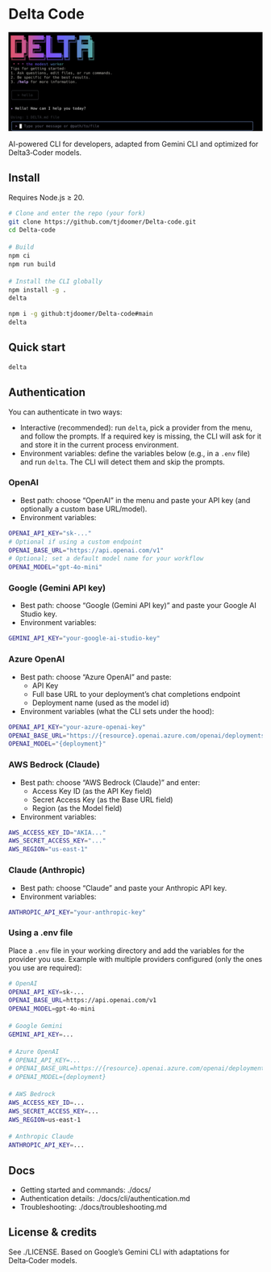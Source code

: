 # Delta Code

![Delta Code Screenshot](./docs/assets/Delta-screenshot.png)

AI-powered CLI for developers, adapted from Gemini CLI and optimized for Delta3‑Coder models.

## Install

Requires Node.js ≥ 20.

```bash
# Clone and enter the repo (your fork)
git clone https://github.com/tjdoomer/Delta-code.git
cd Delta-code

# Build
npm ci
npm run build

# Install the CLI globally
npm install -g .
delta
```

```bash
npm i -g github:tjdoomer/Delta-code#main
delta

```

## Quick start

```bash
delta
```

## Authentication

You can authenticate in two ways:

- Interactive (recommended): run `delta`, pick a provider from the menu, and follow the prompts. If a required key is missing, the CLI will ask for it and store it in the current process environment.
- Environment variables: define the variables below (e.g., in a `.env` file) and run `delta`. The CLI will detect them and skip the prompts.

### OpenAI

- Best path: choose “OpenAI” in the menu and paste your API key (and optionally a custom base URL/model).
- Environment variables:

```bash
OPENAI_API_KEY="sk-..."
# Optional if using a custom endpoint
OPENAI_BASE_URL="https://api.openai.com/v1"
# Optional; set a default model name for your workflow
OPENAI_MODEL="gpt-4o-mini"
```

### Google (Gemini API key)

- Best path: choose “Google (Gemini API key)” and paste your Google AI Studio key.
- Environment variables:

```bash
GEMINI_API_KEY="your-google-ai-studio-key"
```

### Azure OpenAI

- Best path: choose “Azure OpenAI” and paste:
  - API Key
  - Full base URL to your deployment’s chat completions endpoint
  - Deployment name (used as the model id)
- Environment variables (what the CLI sets under the hood):

```bash
OPENAI_API_KEY="your-azure-openai-key"
OPENAI_BASE_URL="https://{resource}.openai.azure.com/openai/deployments/{deployment}/chat/completions?api-version=2024-08-01-preview"
OPENAI_MODEL="{deployment}"
```

### AWS Bedrock (Claude)

- Best path: choose “AWS Bedrock (Claude)” and enter:
  - Access Key ID (as the API Key field)
  - Secret Access Key (as the Base URL field)
  - Region (as the Model field)
- Environment variables:

```bash
AWS_ACCESS_KEY_ID="AKIA..."
AWS_SECRET_ACCESS_KEY="..."
AWS_REGION="us-east-1"
```

### Claude (Anthropic)

- Best path: choose “Claude” and paste your Anthropic API key.
- Environment variables:

```bash
ANTHROPIC_API_KEY="your-anthropic-key"
```

### Using a .env file

Place a `.env` file in your working directory and add the variables for the provider you use. Example with multiple providers configured (only the ones you use are required):

```bash
# OpenAI
OPENAI_API_KEY=sk-...
OPENAI_BASE_URL=https://api.openai.com/v1
OPENAI_MODEL=gpt-4o-mini

# Google Gemini
GEMINI_API_KEY=...

# Azure OpenAI
# OPENAI_API_KEY=...
# OPENAI_BASE_URL=https://{resource}.openai.azure.com/openai/deployments/{deployment}/chat/completions?api-version=2024-08-01-preview
# OPENAI_MODEL={deployment}

# AWS Bedrock
AWS_ACCESS_KEY_ID=...
AWS_SECRET_ACCESS_KEY=...
AWS_REGION=us-east-1

# Anthropic Claude
ANTHROPIC_API_KEY=...
```

## Docs

- Getting started and commands: ./docs/
- Authentication details: ./docs/cli/authentication.md
- Troubleshooting: ./docs/troubleshooting.md

## License & credits

See ./LICENSE. Based on Google’s Gemini CLI with adaptations for Delta‑Coder models.
